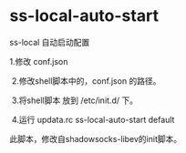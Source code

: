 # ss-local-auto-start
ss-local 自动启动配置

  1.修改 conf.json
  
  2.修改shell脚本中的，conf.json 的路径。
  
  3.将shell脚本 放到 /etc/init.d/ 下。
  
  4.运行 updata.rc ss-local-auto-start default
  


此脚本，修改自shadowsocks-libev的init脚本。
